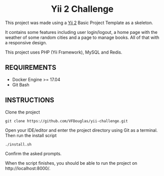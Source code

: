 <span>
    <h1 style="text-align: center">Yii 2 Challenge</h1>
</span>

This project was made using a [Yii 2](https://www.yiiframework.com/) Basic Project
Template as a skeleton.

It contains some features including user login/logout, a home page with the weather
of some random cities and a page to manage books. All of that with a responsive design.

This project uses PHP (Yii Framework), MySQL and Redis.

REQUIREMENTS
------------
- Docker Engine >= 17.04
- Git Bash

INSTRUCTIONS
------------

Clone the project
```
git clone https://github.com/VFDouglas/yii-challenge.git
```
Open your IDE/editor and enter the project directory using Git as a terminal.
Then run the install script
```
./install.sh
```
Confirm the asked prompts.

When the script finishes, you should be able to run the project on http://localhost:8000/.